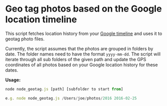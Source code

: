 # Geo tag photos based on the Google location timeline

This script fetches location history from your [Google timeline](https://www.google.co.uk/maps/timeline)
and uses it to geotag photo files.

Currently, the script assumes that the photos are grouped in folders by date.
The folder names need to have the format `yyyy-mm-dd`.
The script will iterate through all sub folders of the given path and update the
GPS coordinates of all photos based on your Google location history for these dates.

**Usage:**
```javascript
node node_geotag.js [path] [subfolder to start from]

e.g. node node_geotag.js /Users/joe/photos/2016 2016-02-25
```
